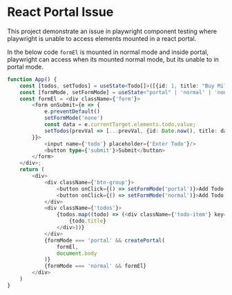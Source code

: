 # React Portal Issue

This project demonstrate an issue in playwright component testing where playwright is unable to access elements mounted in a react portal.

In the below code `formEl` is mounted in normal mode and inside portal, playwright can access when its mounted normal mode, but its unable to in portal mode.

```typescript jsx
function App() {
    const [todos, setTodos] = useState<Todo[]>([{id: 1, title: "Buy Milk"}])
    const [formMode, setFormMode] = useState<"portal" | 'normal' | 'none'>('none')
    const formEl = <div className={'form'}>
        <form onSubmit={e => {
            e.preventDefault()
            setFormMode('none')
            const data = e.currentTarget.elements.todo.value;
            setTodos(prevVal => [...prevVal, {id: Date.now(), title: data}])
        }}>
            <input name={'todo'} placeholder={'Enter Todo'}/>
            <button type={'submit'}>Submit</button>
        </form>
    </div>;
    return (
        <div>
            <div className={'btn-group'}>
                <button onClick={() => setFormMode('portal')}>Add Todo via Portal</button>
                <button onClick={() => setFormMode('normal')}>Add Todo Normal Mode</button>
            </div>
            <div className={'todos'}>
                {todos.map((todo) => (<div className={'todo-item'} key={todo.id}>
                    {todo.title}
                </div>))}
            </div>
            {formMode === 'portal' && createPortal(
                formEl,
                document.body
            )}
            {formMode === 'normal' && formEl}
        </div>
    )
}

```
